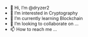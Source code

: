 - 👋 Hi, I’m @dryzer2
- 👀 I’m interested in Cryptography
- 🌱 I’m currently learning Blockchain
- 💞️ I’m looking to collaborate on ...
- 📫 How to reach me ...

<!---
dryzer2/dryzer2 is a ✨ special ✨ repository because its `README.md` (this file) appears on your GitHub profile.
You can click the Preview link to take a look at your changes.
--->
